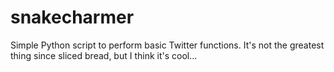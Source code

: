 snakecharmer
============

Simple Python script to perform basic Twitter functions. It's not the greatest thing since sliced bread, but I think it's cool...
